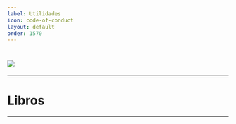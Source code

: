 ```yaml
---
label: Utilidades
icon: code-of-conduct
layout: default
order: 1570
---
```



# ![](https://i.postimg.cc/RFcbr355/banner-items-lcdh-9.png)


---


# **Libros**


---

